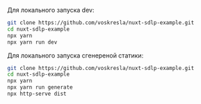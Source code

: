 Для локального запуска dev:

```bash
git clone https://github.com/voskresla/nuxt-sdlp-example.git
cd nuxt-sdlp-example
npx yarn
npx yarn run dev
```

Для локального запуска сгенереной статики:

```bash
git clone https://github.com/voskresla/nuxt-sdlp-example.git
cd nuxt-sdlp-example
npx yarn
npx yarn run generate
npx http-serve dist
```
